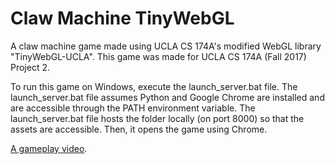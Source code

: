 # Claw Machine TinyWebGL
A claw machine game made using UCLA CS 174A's modified WebGL library "TinyWebGL-UCLA". This game was made for UCLA CS 174A (Fall 2017) Project 2.

To run this game on Windows, execute the launch_server.bat file.
The launch_server.bat file assumes Python and Google Chrome are installed and are accessible through the PATH environment variable.
The launch_server.bat file hosts the folder locally (on port 8000) so that the assets are accessible.
Then, it opens the game using Chrome.

[A gameplay video](https://www.youtube.com/watch?v=JT3nubNnHVs&feature=youtu.be).
